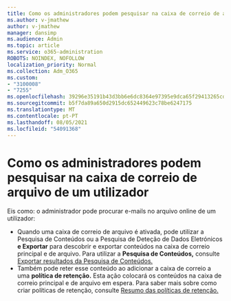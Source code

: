```yaml
---
title: Como os administradores podem pesquisar na caixa de correio de arquivo de um utilizador
ms.author: v-jmathew
author: v-jmathew
manager: dansimp
ms.audience: Admin
ms.topic: article
ms.service: o365-administration
ROBOTS: NOINDEX, NOFOLLOW
localization_priority: Normal
ms.collection: Adm_O365
ms.custom:
- "3100008"
- "7255"
ms.openlocfilehash: 39296e35191b43d3bb6e6dc8364e97395e9dca65f29413265cd5e7ef8a87828e
ms.sourcegitcommit: b5f7da89a650d2915dc652449623c78be6247175
ms.translationtype: MT
ms.contentlocale: pt-PT
ms.lasthandoff: 08/05/2021
ms.locfileid: "54091368"
---
```

# <a name="how-admins-can-search-a-users-archive-mailbox"></a>Como os administradores podem pesquisar na caixa de correio de arquivo de um utilizador

Eis como: o administrador pode procurar e-mails no arquivo online de um utilizador:

* Quando uma caixa de correio de arquivo  é ativada, pode utilizar a Pesquisa de Conteúdos ou a Pesquisa de Deteção de Dados Eletrónicos **e Exportar** para descobrir e exportar conteúdos na caixa de correio principal e de arquivo. Para utilizar a **Pesquisa de Conteúdos,** consulte [Exportar resultados da Pesquisa de Conteúdos.](https://docs.microsoft.com/office365/securitycompliance/export-search-results)
* Também pode reter esse conteúdo ao adicionar a caixa de correio a uma **política de retenção.** Esta ação colocará os conteúdos na caixa de correio principal e de arquivo em espera. Para saber mais sobre como criar políticas de retenção, consulte [Resumo das políticas de retenção.](https://docs.microsoft.com/office365/securitycompliance/retention-policies)
